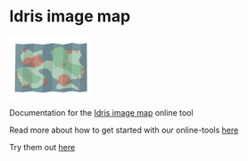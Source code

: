 # Idris image map

<img src="/img/tool-map-image.png" alt="Idris image map" width="150" />

Documentation for the [Idris image map](http://www.idris-maps.com/tools/image-map) online tool

Read more about how to get started with our online-tools [here](https://github.com/idris-maps/idris-tools-docs/tree/master/get-started)

Try them out [here](http://www.idris-maps.com)
